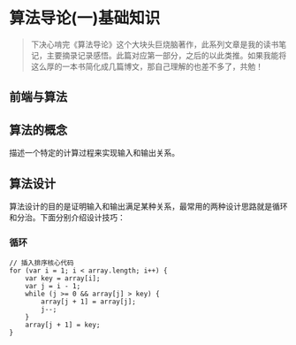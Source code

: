 # 算法导论(一)基础知识

> 下决心啃完《算法导论》这个大块头巨烧脑著作，此系列文章是我的读书笔记，主要摘录记录感悟。此篇对应第一部分，之后的以此类推。如果我能将这么厚的一本书简化成几篇博文，那自己理解的也差不多了，共勉！

## 前端与算法


## 算法的概念

描述一个特定的计算过程来实现输入和输出关系。

## 算法设计

算法设计的目的是证明输入和输出满足某种关系，最常用的两种设计思路就是循环和分治。下面分别介绍设计技巧：

### 循环

	// 插入排序核心代码
	for (var i = 1; i < array.length; i++) {
		var key = array[i];
		var j = i - 1;
		while (j >= 0 && array[j] > key) {
			array[j + 1] = array[j];
			j--;
		}
		array[j + 1] = key;
	}
